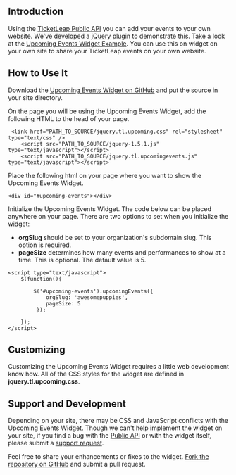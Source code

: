 <h2>Introduction</h2>

<p>Using the <a href="http://dev.ticketleap.com/">TicketLeap Public API</a> you can add your 
	events to your own website. We've developed a <a href="http://jquery.com/">jQuery</a> plugin 
	to demonstrate this. Take a look at the <a href="/Upcoming-Events-Widget/example.html">Upcoming 
	Events Widget Example</a>. You can use this on widget on your own site to share your TicketLeap 
	events on your own website.</p>

<h2>How to Use It</h2>

<p>Download the <a href="http://github.com/TicketLeap/Upcoming-Events-Widget">Upcoming Events Widget 
	on GitHub</a> and put the source in your site directory.</p>

<p>On the page you will be using the Upcoming Events Widget, add the following HTML to the head of your page.</p>

<pre><code class="brush: xml;">	&lt;link href="PATH_TO_SOURCE/jquery.tl.upcoming.css" rel="stylesheet" type="text/css" /&gt;
	&lt;script src="PATH_TO_SOURCE/jquery-1.5.1.js" type="text/javascript"&gt;&lt;/script&gt;
	&lt;script src="PATH_TO_SOURCE/jquery.tl.upcomingevents.js" type="text/javascript"&gt;&lt;/script&gt;</code></pre>

<p>Place the following html on your page where you want to show the Upcoming Events Widget.</p>

<pre><code class="brush: xml;">&lt;div id="#upcoming-events"&gt;&lt;/div&gt;</code></pre>

<p>Initialize the Upcoming Events Widget. The code below can be placed anywhere on your page. There are two 
	options to set when you initialize the widget:</p>
	
<ul>
	<li><strong>orgSlug</strong> should be set to your organization's subdomain slug. This option is required.</li>
	<li><strong>pageSize</strong> determines how many events and performances to show at a time. This is optional.
		The default value is 5.</li>
</ul>

<pre><code class="brush: js;">&lt;script type="text/javascript"&gt;
	$(function(){

		$('#upcoming-events').upcomingEvents({
			orgSlug: 'awesomepuppies',
			pageSize: 5
		 });

	});
&lt;/script&gt;</code></pre>

<h2>Customizing</h2>

<p>Customizing the Upcoming Events Widget requires a little web development know how. All of the CSS styles for 
	the widget are defined in <strong>jquery.tl.upcoming.css</strong>.</p>

<h2>Support and Development</h2>

<p>Depending on your site, there may be CSS and JavaScript conflicts with the Upcoming Events Widget. Though we 
	can't help implement the widget on your site, if you find a bug with the <a href="http://dev.ticketleap.com/">Public API</a> or with 
	the widget itself, please submit a <a href="https://ticketleap.zendesk.com/anonymous_requests/new">support 
	request</a>.</p>
	
<p>Feel free to share your enhancements or fixes to the widget.
	<a href="http://github.com/TicketLeap/Upcoming-Events-Widget">Fork the repository on GitHub</a> and submit a 
	pull request.</p>